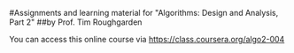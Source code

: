 #Assignments and learning material for "Algorithms: Design and Analysis, Part 2"
##by Prof. Tim Roughgarden

You can access this online course via https://class.coursera.org/algo2-004
